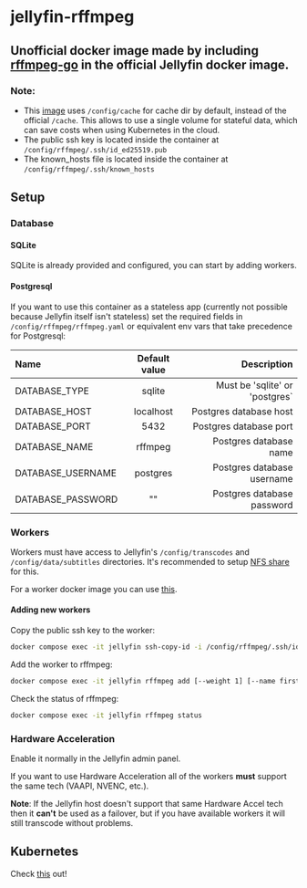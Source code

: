 # jellyfin-rffmpeg

## Unofficial docker image made by including [rffmpeg-go](https://github.com/aleksasiriski/rffmpeg-go) in the official Jellyfin docker image.

### Note: 
* This [image](https://github.com/aleksasiriski/jellyfin-rffmpeg/blob/master/Dockerfile#L27) uses `/config/cache` for cache dir by default, instead of the official `/cache`. This allows to use a single volume for stateful data, which can save costs when using Kubernetes in the cloud.
* The public ssh key is located inside the container at `/config/rffmpeg/.ssh/id_ed25519.pub`
* The known_hosts file is located inside the container at `/config/rffmpeg/.ssh/known_hosts`

## Setup

### Database

#### SQLite

SQLite is already provided and configured, you can start by adding workers.

#### Postgresql

If you want to use this container as a stateless app (currently not possible because Jellyfin itself isn't stateless) set the required fields in `/config/rffmpeg/rffmpeg.yaml` or equivalent env vars that take precedence for Postgresql:

| Name | Default value | Description |
| :---- | :----: | ----: | 
| DATABASE_TYPE | sqlite | Must be 'sqlite' or 'postgres` |
| DATABASE_HOST | localhost | Postgres database host |
| DATABASE_PORT | 5432 | Postgres database port |
| DATABASE_NAME | rffmpeg | Postgres database name |
| DATABASE_USERNAME | postgres | Postgres database username |
| DATABASE_PASSWORD | "" | Postgres database password |

### Workers

Workers must have access to Jellyfin's `/config/transcodes` and `/config/data/subtitles` directories. It's recommended to setup [NFS share](https://github.com/aleksasiriski/jellyfin-rffmpeg/blob/master/docker-compose.example.yml) for this.

For a worker docker image you can use [this](https://github.com/aleksasiriski/rffmpeg-worker).

#### Adding new workers

Copy the public ssh key to the worker:
```bash
docker compose exec -it jellyfin ssh-copy-id -i /config/rffmpeg/.ssh/id_rsa.pub root@<worker_ip_address>
```

Add the worker to rffmpeg:
```bash
docker compose exec -it jellyfin rffmpeg add [--weight 1] [--name first_worker] <worker_ip_address>
```

Check the status of rffmpeg:

```bash
docker compose exec -it jellyfin rffmpeg status
```

### Hardware Acceleration

Enable it normally in the Jellyfin admin panel.

If you want to use Hardware Acceleration all of the workers **must** support the same tech (VAAPI, NVENC, etc.).

**Note**: If the Jellyfin host doesn't support that same Hardware Accel tech then it **can't** be used as a failover, but if you have available workers it will still transcode without problems.

## Kubernetes

Check [this](https://github.com/aleksasiriski/rffmpeg-worker) out!
